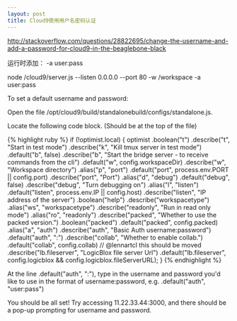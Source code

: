 ```yaml
---
layout: post
title: Cloud9使用用户名密码认证
---
```


http://stackoverflow.com/questions/28822695/change-the-username-and-add-a-password-for-cloud9-in-the-beaglebone-black

运行时添加： -a user:pass

node /cloud9/server.js --listen 0.0.0.0 --port 80 -w /workspace   -a user:pass


To set a default username and password:

Open the file /opt/cloud9/build/standalonebuild/configs/standalone.js.

Locate the following code block. (Should be at the top of the file)

{% highlight ruby %}
    if (!optimist.local) {
        optimist
            .boolean("t")
            .describe("t", "Start in test mode")
            .describe("k", "Kill tmux server in test mode")
            .default("b", false)
            .describe("b", "Start the bridge server - to receive commands from the cli")
            .default("w", config.workspaceDir)
            .describe("w", "Workspace directory")
            .alias("p", "port")
            .default("port", process.env.PORT || config.port)
            .describe("port", "Port")
            .alias("d", "debug")
            .default("debug", false)
            .describe("debug", "Turn debugging on")
            .alias("l", "listen")
            .default("listen", process.env.IP || config.host)
            .describe("listen", "IP address of the server")
            .boolean("help")
            .describe("workspacetype")
            .alias("ws", "workspacetype")
            .describe("readonly", "Run in read only mode")
            .alias("ro", "readonly")
            .describe("packed", "Whether to use the packed version.")
            .boolean("packed")
            .default("packed", config.packed)
            .alias("a", "auth")
            .describe("auth", "Basic Auth username:password")
            .default("auth", ":")
            .describe("collab", "Whether to enable collab.")
            .default("collab", config.collab)
            // @lennartcl this should be moved
            .describe("lb.fileserver", "LogicBlox file server Url")
            .default("lb.fileserver", config.logicblox && config.logicblox.fileServerURL);
    }
{% endhighlight %}

At the line .default("auth", ":"), type in the username and password you'd like to use in the format of username:password, e.g. .default("auth", "user:pass")

You should be all set! Try accessing 11.22.33.44:3000, and there should be a pop-up prompting for username and password.